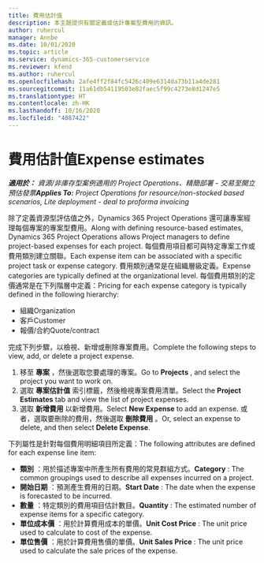 ```yaml
---
title: 費用估計值
description: 本主題提供有關定義或估計專案型費用的資訊。
author: ruhercul
manager: Annbe
ms.date: 10/01/2020
ms.topic: article
ms.service: dynamics-365-customerservice
ms.reviewer: kfend
ms.author: ruhercul
ms.openlocfilehash: 2afe4ff2f84fc5426c409e6314da73b11a4de281
ms.sourcegitcommit: 11a61db54119503e82faec5f99c4273e8d1247e5
ms.translationtype: HT
ms.contentlocale: zh-HK
ms.lasthandoff: 10/16/2020
ms.locfileid: "4087422"
---
```

# <a name="expense-estimates"></a><span data-ttu-id="4aaff-103">費用估計值</span><span class="sxs-lookup"><span data-stu-id="4aaff-103">Expense estimates</span></span>
<span data-ttu-id="4aaff-104">_**適用於：** 資源/非庫存型案例適用的 Project Operations、精簡部署 - 交易至開立預估發票_</span><span class="sxs-lookup"><span data-stu-id="4aaff-104">_**Applies To:** Project Operations for resource/non-stocked based scenarios, Lite deployment - deal to proforma invoicing_</span></span>

<span data-ttu-id="4aaff-105">除了定義資源型評估值之外，Dynamics 365 Project Operations 還可讓專案經理每個專案的專案型費用。</span><span class="sxs-lookup"><span data-stu-id="4aaff-105">Along with defining resource-based estimates, Dynamics 365 Project Operations allows Project managers to define project-based expenses for each project.</span></span> <span data-ttu-id="4aaff-106">每個費用項目都可與特定專案工作或費用類別建立關聯。</span><span class="sxs-lookup"><span data-stu-id="4aaff-106">Each expense item can be associated with a specific project task or expense category.</span></span> <span data-ttu-id="4aaff-107">費用類別通常是在組織層級定義。</span><span class="sxs-lookup"><span data-stu-id="4aaff-107">Expense categories are typically defined at the organizational level.</span></span> <span data-ttu-id="4aaff-108">每個費用類別的定價通常是在下列階層中定義：</span><span class="sxs-lookup"><span data-stu-id="4aaff-108">Pricing for each expense category is typically defined in the following hierarchy:</span></span>

- <span data-ttu-id="4aaff-109">組織</span><span class="sxs-lookup"><span data-stu-id="4aaff-109">Organization</span></span>
- <span data-ttu-id="4aaff-110">客戶</span><span class="sxs-lookup"><span data-stu-id="4aaff-110">Customer</span></span>
- <span data-ttu-id="4aaff-111">報價/合約</span><span class="sxs-lookup"><span data-stu-id="4aaff-111">Quote/contract</span></span>

<span data-ttu-id="4aaff-112">完成下列步驟，以檢視、新增或刪除專案費用。</span><span class="sxs-lookup"><span data-stu-id="4aaff-112">Complete the following steps to view, add, or delete a project expense.</span></span>

1. <span data-ttu-id="4aaff-113">移至 **專案** ，然後選取您要處理的專案。</span><span class="sxs-lookup"><span data-stu-id="4aaff-113">Go to **Projects** , and select the project you want to work on.</span></span>
2. <span data-ttu-id="4aaff-114">選取 **專案估計值** 索引標籤，然後檢視專案費用清單。</span><span class="sxs-lookup"><span data-stu-id="4aaff-114">Select the **Project Estimates** tab and view the list of project expenses.</span></span>
3. <span data-ttu-id="4aaff-115">選取 **新增費用** 以新增費用。</span><span class="sxs-lookup"><span data-stu-id="4aaff-115">Select **New Expense** to add an expense.</span></span> <span data-ttu-id="4aaff-116">或者，選取要刪除的費用，然後選取 **刪除費用** 。</span><span class="sxs-lookup"><span data-stu-id="4aaff-116">Or, select an expense to delete, and then select **Delete Expense**.</span></span>

<span data-ttu-id="4aaff-117">下列屬性是針對每個費用明細項目所定義：</span><span class="sxs-lookup"><span data-stu-id="4aaff-117">The following attributes are defined for each expense line item:</span></span>

- <span data-ttu-id="4aaff-118">**類別** ：用於描述專案中所產生所有費用的常見群組方式。</span><span class="sxs-lookup"><span data-stu-id="4aaff-118">**Category** : The common groupings used to describe all expenses incurred on a project.</span></span>
- <span data-ttu-id="4aaff-119">**開始日期** ：預測產生費用的日期。</span><span class="sxs-lookup"><span data-stu-id="4aaff-119">**Start Date** : The date when the expense is forecasted to be incurred.</span></span>
- <span data-ttu-id="4aaff-120">**數量** ：特定類別的費用項目估計數目。</span><span class="sxs-lookup"><span data-stu-id="4aaff-120">**Quantity** : The estimated number of expense items for a specific category.</span></span>
- <span data-ttu-id="4aaff-121">**單位成本價** ：用於計算費用成本的單價。</span><span class="sxs-lookup"><span data-stu-id="4aaff-121">**Unit Cost Price** : The unit price used to calculate to cost of the expense.</span></span>
- <span data-ttu-id="4aaff-122">**單位售價** ：用於計算費用售價的單價。</span><span class="sxs-lookup"><span data-stu-id="4aaff-122">**Unit Sales Price** : The unit price used to calculate the sale prices of the expense.</span></span>


